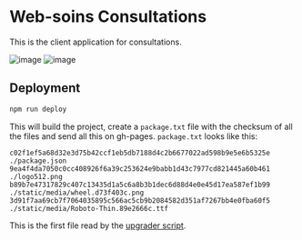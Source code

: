 # Web-soins Consultations

This is the client application for consultations.

![image](https://user-images.githubusercontent.com/3356894/123622454-835c3f00-d80c-11eb-9577-dac42fb4b7ac.png)
![image](https://user-images.githubusercontent.com/3356894/123622512-95d67880-d80c-11eb-9218-427b7670b148.png)


## Deployment

```bash
npm run deploy
```

This will build the project, create a `package.txt` file with the checksum of all the files and send all this on gh-pages.
`package.txt` looks like this:

```
c02f1ef5a68d32e3d75b42ccf1eb5db7188d4c2b6677022ad598b9e5e6b5325e  ./package.json
9ea4f4da7050c0cc408926f6a39c253624e9babb1d43c7977cd821445a60b461  ./logo512.png
b89b7e47317829c407c13435d1a5c6a8b3b1dec6d88d4e0e45d17ea587ef1b99  ./static/media/wheel.d73f403c.png
3d91f7aa69cb7f7064035895c566ac5cb9b2084582d351af7267bb4e0fba60f5  ./static/media/Roboto-Thin.89e2666c.ttf
```

This is the first file read by the [upgrader script](upgrader/README.md).
